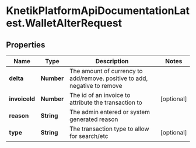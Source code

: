 # KnetikPlatformApiDocumentationLatest.WalletAlterRequest

## Properties
Name | Type | Description | Notes
------------ | ------------- | ------------- | -------------
**delta** | **Number** | The amount of currency to add/remove. positive to add, negative to remove | 
**invoiceId** | **Number** | The id of an invoice to attribute the transaction to | [optional] 
**reason** | **String** | The admin entered or system generated reason | 
**type** | **String** | The transaction type to allow for search/etc | [optional] 


